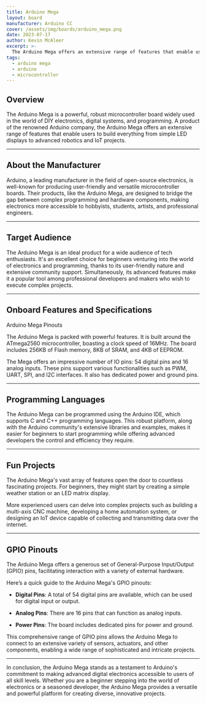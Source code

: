 ```yaml
---
title: Arduino Mega
layout: board
manufacturer: Arduino CC
cover: /assets/img/boards/arduino_mega.png
date: 2023-07-17
author: Kevin McAleer
excerpt: >-
  The Arduino Mega offers an extensive range of features that enable users to build everything from simple LED displays to advanced robotics and IoT projects
tags:
  - arduino mega
  - arduino
  - microcontroller
---
```


## Overview

The Arduino Mega is a powerful, robust microcontroller board widely used in the world of DIY electronics, digital systems, and programming. A product of the renowned Arduino company, the Arduino Mega offers an extensive range of features that enable users to build everything from simple LED displays to advanced robotics and IoT projects.

---

## About the Manufacturer

Arduino, a leading manufacturer in the field of open-source electronics, is well-known for producing user-friendly and versatile microcontroller boards. Their products, like the Arduino Mega, are designed to bridge the gap between complex programming and hardware components, making electronics more accessible to hobbyists, students, artists, and professional engineers.

---

## Target Audience

The Arduino Mega is an ideal product for a wide audience of tech enthusiasts. It's an excellent choice for beginners venturing into the world of electronics and programming, thanks to its user-friendly nature and extensive community support. Simultaneously, its advanced features make it a popular tool among professional developers and makers who wish to execute complex projects.

---

## Onboard Features and Specifications

Arduino Mega Pinouts

The Arduino Mega is packed with powerful features. It is built around the ATmega2560 microcontroller, boasting a clock speed of 16MHz. The board includes 256KB of Flash memory, 8KB of SRAM, and 4KB of EEPROM.

The Mega offers an impressive number of IO pins: 54 digital pins and 16 analog inputs. These pins support various functionalities such as PWM, UART, SPI, and I2C interfaces. It also has dedicated power and ground pins.

---

## Programming Languages

The Arduino Mega can be programmed using the Arduino IDE, which supports C and C++ programming languages. This robust platform, along with the Arduino community's extensive libraries and examples, makes it easier for beginners to start programming while offering advanced developers the control and efficiency they require.

---

## Fun Projects

The Arduino Mega's vast array of features open the door to countless fascinating projects. For beginners, they might start by creating a simple weather station or an LED matrix display. 

More experienced users can delve into complex projects such as building a multi-axis CNC machine, developing a home automation system, or designing an IoT device capable of collecting and transmitting data over the internet.

---

## GPIO Pinouts

The Arduino Mega offers a generous set of General-Purpose Input/Output (GPIO) pins, facilitating interaction with a variety of external hardware.

Here’s a quick guide to the Arduino Mega's GPIO pinouts:

- **Digital Pins**: A total of 54 digital pins are available, which can be used for digital input or output. 

- **Analog Pins**: There are 16 pins that can function as analog inputs.

- **Power Pins**: The board includes dedicated pins for power and ground.

This comprehensive range of GPIO pins allows the Arduino Mega to connect to an extensive variety of sensors, actuators, and other components, enabling a wide range of sophisticated and intricate projects.

---

In conclusion, the Arduino Mega stands as a testament to Arduino's commitment to making advanced digital electronics accessible to users of all skill levels. Whether you are a beginner stepping into the world of electronics or a seasoned developer, the Arduino Mega provides a versatile and powerful platform for creating diverse, innovative projects.